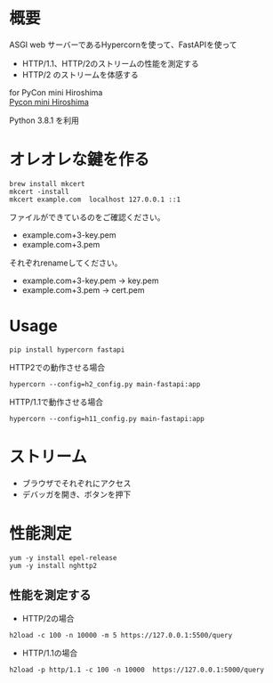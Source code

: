 # 概要
ASGI web サーバーであるHypercornを使って、FastAPIを使って
* HTTP/1.1、HTTP/2のストリームの性能を測定する
* HTTP/2 のストリームを体感する

for PyCon mini Hiroshima  
[Pycon mini Hiroshima](https://hiroshima.pycon.jp/2020/speaker/JunyaFff)  

Python 3.8.1 を利用

# オレオレな鍵を作る

```
brew install mkcert
mkcert -install
mkcert example.com  localhost 127.0.0.1 ::1
```

ファイルができているのをご確認ください。
* example.com+3-key.pem
* example.com+3.pem

それぞれrenameしてください。

 * example.com+3-key.pem  → key.pem
 * example.com+3.pem → cert.pem


# Usage 

```
pip install hypercorn fastapi
```

HTTP2での動作させる場合  
```
hypercorn --config=h2_config.py main-fastapi:app
```

HTTP/1.1で動作させる場合
```
hypercorn --config=h11_config.py main-fastapi:app
```

# ストリーム
* ブラウザでそれぞれにアクセス
* デバッガを開き、ボタンを押下

# 性能測定
```
yum -y install epel-release
yum -y install nghttp2
```

## 性能を測定する  
* HTTP/2の場合
```
h2load -c 100 -n 10000 -m 5 https://127.0.0.1:5500/query
```

* HTTP/1.1の場合
```
h2load -p http/1.1 -c 100 -n 10000  https://127.0.0.1:5000/query
```


